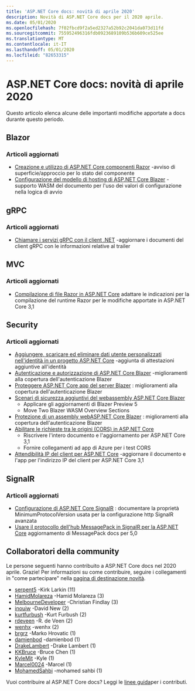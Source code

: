 ```yaml
---
title: 'ASP.NET Core docs: novità di aprile 2020'
description: Novità di ASP.NET Core docs per il 2020 aprile.
ms.date: 05/01/2020
ms.openlocfilehash: 7f02fbcd9f2a5ed2327a52b92c2041da073d11fd
ms.sourcegitcommit: 755952496316fdb0923689109b536b609ce525ee
ms.translationtype: MT
ms.contentlocale: it-IT
ms.lasthandoff: 05/01/2020
ms.locfileid: "82653315"
---
```

# <a name="aspnet-core-docs-whats-new-for-april-2020"></a>ASP.NET Core docs: novità di aprile 2020

Questo articolo elenca alcune delle importanti modifiche apportate a docs durante questo periodo.

## <a name="blazor"></a>Blazor

### <a name="updated-articles"></a>Articoli aggiornati

- [Creazione e utilizzo di ASP.NET Core componenti Razor](../blazor/components.md) -avviso di superficie/approccio per lo stato del componente
- [Configurazione del modello di hosting di ASP.NET Core Blazer](../blazor/hosting-model-configuration.md) -supporto WASM del documento per l'uso dei valori di configurazione nella logica di avvio

## <a name="grpc"></a>gRPC

### <a name="updated-articles"></a>Articoli aggiornati

- [Chiamare i servizi gRPC con il client .NET](../grpc/client.md) -aggiornare i documenti del client gRPC con le informazioni relative al trailer

## <a name="mvc"></a>MVC

### <a name="updated-articles"></a>Articoli aggiornati

- [Compilazione di file Razor in ASP.NET Core](../mvc/views/view-compilation.md) adattare le indicazioni per la compilazione del runtime Razor per le modifiche apportate in ASP.NET Core 3,1

## <a name="security"></a>Security

### <a name="updated-articles"></a>Articoli aggiornati

- [Aggiungere, scaricare ed eliminare dati utente personalizzati nell'identità in un progetto ASP.NET Core](../security/authentication/add-user-data.md) -aggiunta di attestazioni aggiuntive all'identità
- [Autenticazione e autorizzazione di ASP.NET Core Blazer](../security/blazor/index.md) -miglioramenti alla copertura dell'autenticazione Blazer
- [Proteggere ASP.NET Core app del server Blazer](../security/blazor/server.md) : miglioramenti alla copertura dell'autenticazione Blazer
- [Scenari di sicurezza aggiuntivi del webassembly ASP.NET Core Blazer](../security/blazor/webassembly/additional-scenarios.md)
  - Applicare gli aggiornamenti di Blazer Preview 5
  - Move Two Blazer WASM Overview Sections
- [Protezione di un assembly webASP.NET Core Blazer](../security/blazor/webassembly/index.md) : miglioramenti alla copertura dell'autenticazione Blazer
- [Abilitare le richieste tra le origini (CORS) in ASP.NET Core](../security/cors.md)
  - Riscrivere l'intero documento e l'aggiornamento per ASP.NET Core 3,1
  - Fornire collegamenti ad app di Azure per i test CORS
- [Attendibilità IP del client per ASP.NET Core](../security/ip-safelist.md) -aggiornare il documento e l'app per l'indirizzo IP del client per ASP.NET Core 3,1

## <a name="signalr"></a>SignalR

### <a name="updated-articles"></a>Articoli aggiornati

- [Configurazione di ASP.NET Core SignalR](../signalr/configuration.md) : documentare la proprietà MinimumProtocolVersion usata per la configurazione http SignalR avanzata
- [Usare il protocollo dell'hub MessagePack in SignalR per la ASP.NET Core](../signalr/messagepackhubprotocol.md) aggiornamento di MessagePack docs per 5,0

## <a name="community-contributors"></a>Collaboratori della community

Le persone seguenti hanno contribuito a ASP.NET Core docs nel 2020 aprile. Grazie! Per informazioni su come contribuire, seguire i collegamenti in "come partecipare" nella [pagina di destinazione novità](index.yml).

- [serpent5](https://github.com/serpent5) -Kirk Larkin (11)
- [HamidMolareza](https://github.com/HamidMolareza) -Hamid Molareza (3)
- [MelbourneDeveloper](https://github.com/MelbourneDeveloper) -Christian Findlay (3)
- [inouiw](https://github.com/inouiw) -David New (2)
- [kurtfurbush](https://github.com/kurtfurbush) -Kurt Furbush (2)
- [rdeveen](https://github.com/rdeveen) -R. de Veen (2)
- [wenhx](https://github.com/wenhx) -wenhx (2)
- [brgrz](https://github.com/brgrz) -Marko Hrovatic (1)
- [damienbod](https://github.com/damienbod) -damienbod (1)
- [DrakeLambert](https://github.com/DrakeLambert) -Drake Lambert (1)
- [KKBruce](https://github.com/kkbruce) -Bruce Chen (1)
- [KyleMit](https://github.com/KyleMit) -Kyle (1)
- [Marcel0024](https://github.com/Marcel0024) -Marcel (1)
- [MohamedSahbi](https://github.com/MohamedSahbi) -mohamed sahbi (1)

Vuoi contribuire al ASP.NET Core docs? Leggi le [linee guida](https://github.com/dotnet/AspNetCore.Docs/blob/master/CONTRIBUTING.md)per i contributi.

